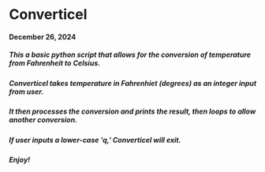 # Converticel
#### December 26, 2024

##### This a basic python script that allows for the conversion of temperature from Fahrenheit to Celsius.

##### Converticel takes temperature in Fahrenhiet (degrees) as an integer input from user.
##### It then processes the conversion and prints the result, then loops to allow another conversion.

##### If user inputs a lower-case 'q,' Converticel will exit.

##### Enjoy!
